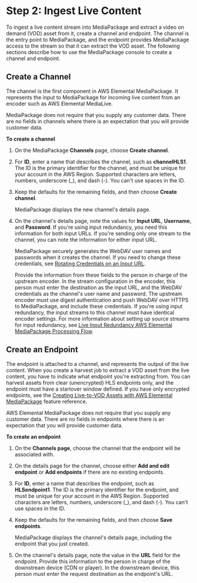 # Step 2: Ingest Live Content<a name="gs-ingest-live"></a>

To ingest a live content stream into MediaPackage and extract a video on demand \(VOD\) asset from it, create a channel and endpoint\. The channel is the entry point to MediaPackage, and the endpoint provides MediaPackage access to the stream so that it can extract the VOD asset\. The following sections describe how to use the MediaPackage console to create a channel and endpoint\.

## Create a Channel<a name="gs-create-channel-ltov"></a>

The channel is the first component in AWS Elemental MediaPackage\. It represents the input to MediaPackage for incoming live content from an encoder such as AWS Elemental MediaLive\. 

MediaPackage does not require that you supply any customer data\. There are no fields in channels where there is an expectation that you will provide customer data\.

**To create a channel**

1. On the MediaPackage **Channels** page, choose **Create channel**\.

1. For **ID**, enter a name that describes the channel, such as **channelHLS1**\. The ID is the primary identifier for the channel, and must be unique for your account in the AWS Region\. Supported characters are letters, numbers, underscore \(\_\), and dash \(\-\)\. You can't use spaces in the ID\.

1. Keep the defaults for the remaining fields, and then choose **Create channel**\.

   MediaPackage displays the new channel's details page\.

1. On the channel's details page, note the values for **Input URL**, **Username**, and **Password**\. If you're using input redundancy, you need this information for both input URLs\. If you're sending only one stream to the channel, you can note the information for either input URL\. 

   MediaPackage securely generates the WebDAV user names and passwords when it creates the channel\. If you need to change these credentials, see [Rotating Credentials on an Input URL](channels-rotate-creds.md)\.

   Provide the information from these fields to the person in charge of the upstream encoder\. In the stream configuration in the encoder, this person must enter the destination as the input URL, and the WebDAV credentials as the channel's user name and password\. The upstream encoder must use digest authentication and push WebDAV over HTTPS to MediaPackage, and include these credentials\. If you're using input redundancy, the input streams to this channel must have identical encoder settings\. For more information about setting up source streams for input redundancy, see [Live Input Redundancy AWS Elemental MediaPackage Processing Flow](what-is-flow-ir.md)\.

## Create an Endpoint<a name="gs-create-endpoint-ltov"></a>

The endpoint is attached to a channel, and represents the output of the live content\. When you create a harvest job to extract a VOD asset from the live content, you have to indicate what endpoint you're extracting from\. You can harvest assets from clear \(unencrypted\) HLS endpoints only, and the endpoint must have a startover window defined\. If you have only encrypted endpoints, see the [Creating Live\-to\-VOD Assets with AWS Elemental MediaPackage](ltov.md) feature reference\.

AWS Elemental MediaPackage does not require that you supply any customer data\. There are no fields in endpoints where there is an expectation that you will provide customer data\.

**To create an endpoint**

1. On the **Channels page**, choose the channel that the endpoint will be associated with\.

1. On the details page for the channel, choose either **Add and edit endpoint** or **Add endpoints** if there are no existing endpoints\.

1. For **ID**, enter a name that describes the endpoint, such as **HLSendpoint1**\. The ID is the primary identifier for the endpoint, and must be unique for your account in the AWS Region\. Supported characters are letters, numbers, underscore \(\_\), and dash \(\-\)\. You can't use spaces in the ID\.

1. Keep the defaults for the remaining fields, and then choose **Save endpoints**\.

   MediaPackage displays the channel's details page, including the endpoint that you just created\.

1. On the channel's details page, note the value in the **URL** field for the endpoint\. Provide this information to the person in charge of the downstream device \(CDN or player\)\. In the downstream device, this person must enter the request destination as the endpoint's URL\.